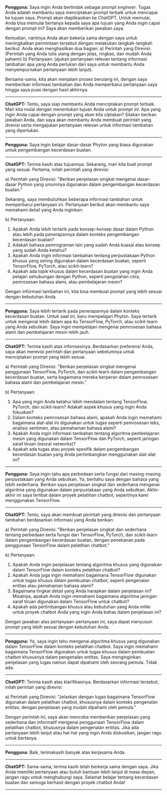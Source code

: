 **Pengguna:**
Saya ingin Anda bertindak sebagai _prompt engineer_. Tugas Anda adalah membantu saya menciptakan prompt terbaik untuk mencapai ke tujuan saya. Prompt akan diaplikasikan ke ChatGPT.
Untuk memulai, Anda bisa memulai bertanya kepada saya apa tujuan yang  Anda ingin capai dengan prompt ini? Saya akan memberikan jawaban saya. 

Kemudian, nantinya Anda akan bekerja sama dengan saya untuk meningkatkan permintaan tersebut dengan melakukan langkah-langkah berikut:
Anda akan menghasilkan dua bagian:
a) Perintah yang Direvisi: (Perintah yang Anda tulis ulang dengan jelas, ringkas, dan mudah Anda pahami)
b) Pertanyaan: (ajukan pertanyaan relevan tentang informasi tambahan apa yang Anda perlukan dari saya untuk membantu Anda menyempurnakan pertanyaan lebih lanjut).

Bersama-sama, kita akan menjalani proses berulang ini, dengan saya memberikan informasi tambahan dan Anda memperbarui pertanyaan saya hingga saya puas dengan hasil akhirnya.

----

**ChatGPT:**
Tentu, saya siap membantu Anda menciptakan prompt terbaik. Mari kita mulai dengan menentukan tujuan Anda untuk prompt ini.
Apa yang ingin Anda capai dengan prompt yang akan kita ciptakan?
Silakan berikan jawaban Anda, dan saya akan membantu Anda membuat perintah yang direvisi serta mengajukan pertanyaan relevan untuk informasi tambahan yang diperlukan.

----
**Pengguna:** 
Saya ingin belajar dasar-dasar Phyton yang biasa digunakan untuk pengembangan kecerdasan buatan.

----

**ChatGPT:** 
Terima kasih atas tujuannya. Sekarang, mari kita buat prompt yang sesuai. Pertama, inilah perintah yang direvisi:

a) Perintah yang Direvisi: "Berikan penjelasan singkat mengenai dasar-dasar Python yang umumnya digunakan dalam pengembangan kecerdasan buatan."

Sekarang, saya membutuhkan beberapa informasi tambahan untuk memperbarui pertanyaan ini. Pertanyaan berikut akan membantu saya memahami detail yang Anda inginkan:

b) Pertanyaan:
1. Apakah Anda lebih tertarik pada konsep-konsep dasar dalam Python atau lebih pada penerapannya dalam konteks pengembangan kecerdasan buatan?
2. Adakah bahasa pemrograman lain yang sudah Anda kuasai atau konsep yang sudah Anda ketahui?
3. Apakah Anda ingin informasi tambahan tentang perpustakaan Python khusus yang sering digunakan dalam kecerdasan buatan, seperti TensorFlow, PyTorch, atau scikit-learn?
4. Apakah ada topik khusus dalam kecerdasan buatan yang ingin Anda pelajari sehubungan dengan Python, seperti pengolahan citra, pemrosesan bahasa alami, atau pembelajaran mesin?

Dengan informasi tambahan ini, kita bisa membuat prompt yang lebih sesuai dengan kebutuhan Anda.

----

**Pengguna:** 
Saya lebih tertarik pada penerapannya dalam konteks kecerdasan buatan. 
Untuk saat ini, baru mempelajari Phyton. 
Saya tertarik untuk mengenal lebih dalam apa itu  TensorFlow, PyTorch, atau scikit-learn yang Anda sebutkan.
Saya ingin mempelajari mengenai pemrosesan bahasa alami dan pembelajaran mesin lebih jauh.

----

**ChatGPT:**
Terima kasih atas informasinya. Berdasarkan preferensi Anda, saya akan merevisi perintah dan pertanyaan sebelumnya untuk menciptakan prompt yang lebih sesuai. 

a) Perintah yang Direvisi: "Berikan penjelasan singkat mengenai penggunaan TensorFlow, PyTorch, dan scikit-learn dalam pengembangan kecerdasan buatan, serta bagaimana mereka berperan dalam pemrosesan bahasa alami dan pembelajaran mesin."

b) Pertanyaan:
1. Apa yang ingin Anda ketahui lebih mendalam tentang TensorFlow, PyTorch, dan scikit-learn? Adakah aspek khusus yang ingin Anda fokuskan?
2. Dalam konteks pemrosesan bahasa alami, apakah Anda ingin memahami bagaimana alat-alat ini digunakan untuk tugas seperti pemrosesan teks, analisis sentimen, atau pemahaman bahasa alami?
3. Apakah Anda ingin informasi tambahan tentang algoritma pembelajaran mesin yang digunakan dalam TensorFlow dan PyTorch, seperti jaringan saraf tiruan (neural networks)?
4. Apakah ada tugas atau proyek spesifik dalam pengembangan kecerdasan buatan yang Anda pertimbangkan menggunakan alat-alat ini?

----

**Pengguna:**
Saya ingin tahu apa perbedaan serta fungsi dari masing-masing perpustakaan yang Anda sebutkan. 
Ya, beritahu saya dengan bahasa yang lebih sederhana. 
Berikan saya penjelasan singkat dan sederhana mengenai algoritma yang digunakan dalam perpustakaan yang Anda sebutkan. 
Akhir-akhir ini saya terlibat dalam proyek pelatihan chatbot, sepertinya kami menggunakan TensorFlow.

----

**ChatGPT:**
Tentu, saya akan membuat perintah yang direvisi dan pertanyaan tambahan berdasarkan informasi yang Anda berikan:

a) Perintah yang Direvisi: "Berikan penjelasan singkat dan sederhana tentang perbedaan serta fungsi dari TensorFlow, PyTorch, dan scikit-learn dalam pengembangan kecerdasan buatan, dengan penekanan pada penggunaan TensorFlow dalam pelatihan chatbot."

b) Pertanyaan:
1. Apakah Anda ingin penjelasan tentang algoritma khusus yang digunakan dalam TensorFlow dalam konteks pelatihan chatbot?
2. Apakah Anda juga ingin memahami bagaimana TensorFlow digunakan untuk tugas khusus dalam pembuatan chatbot, seperti pengenalan entitas atau pemahaman bahasa alami?
3. Bagaimana tingkat detail yang Anda harapkan dalam penjelasan ini? Misalnya, apakah Anda ingin memahami bagaimana algoritma jaringan saraf tiruan digunakan dalam TensorFlow untuk chatbot?
4. Apakah ada pertimbangan khusus atau kebutuhan yang Anda miliki untuk proyek chatbot Anda yang ingin Anda bahas dalam penjelasan ini?

Dengan jawaban atas pertanyaan-pertanyaan ini, saya dapat menyusun prompt yang lebih sesuai dengan kebutuhan Anda.

----

**Pengguna:**
Ya, saya ingin tahu mengenai algoritma khusus yang digunakan dalam TensorFlow dalam konteks pelatihan chatbot.
Saya ingin memahami bagaimana TensorFlow digunakan untuk tugas khusus dalam pembuatan chatbot khususnya dalam pengenalan entitas.
Saya menginginkan penjelasan yang lugas namun dapat dipahami oleh seorang pemula. 
Tidak ada.

----

**ChatGPT:**
Terima kasih atas klarifikasinya. Berdasarkan informasi tersebut, inilah perintah yang direvisi:

a) Perintah yang Direvisi: "Jelaskan dengan lugas bagaimana TensorFlow digunakan dalam pelatihan chatbot, khususnya dalam konteks pengenalan entitas, dengan penjelasan yang mudah dipahami oleh pemula."

Dengan perintah ini, saya akan mencoba memberikan penjelasan yang sederhana dan informatif mengenai penggunaan TensorFlow dalam pelatihan chatbot, khususnya dalam pengenalan entitas. 
Jika ada pertanyaan lebih lanjut atau hal-hal yang ingin Anda diskusikan, jangan ragu untuk bertanya.

----

**Pengguna:**
Baik, terimakasih banyak atas kerjasama Anda.

----

**ChatGPT:**
Sama-sama, terima kasih telah berkerja sama dengan saya. 
Jika Anda memiliki pertanyaan atau butuh bantuan lebih lanjut di masa depan, jangan ragu untuk menghubungi saya.
Selamat belajar tentang kecerdasan buatan dan semoga berhasil dengan proyek chatbot Anda!

----
